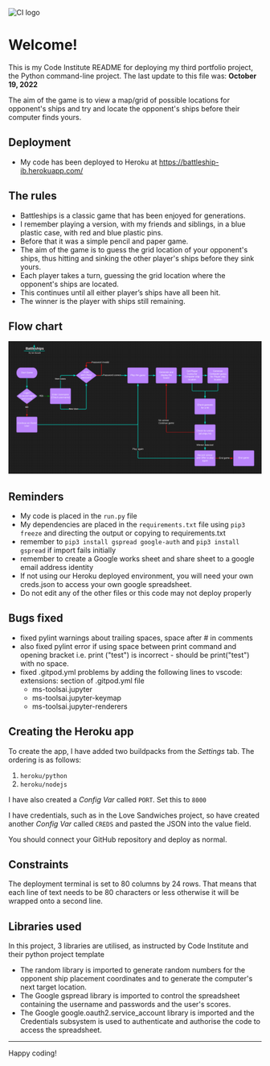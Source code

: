 ![CI logo](https://codeinstitute.s3.amazonaws.com/fullstack/ci_logo_small.png)

# Welcome!

This is my Code Institute README for deploying my third portfolio project, the Python command-line project. 
The last update to this file was: **October 19, 2022**

The aim of the game is to view a map/grid of possible locations for opponent's ships and try and locate the opponent's ships before their computer finds yours.

## Deployment
* My code has been deployed to Heroku at https://battleship-ib.herokuapp.com/

## The rules
- Battleships is a classic game that has been enjoyed for generations.
- I remember playing a version, with my friends and siblings, in a blue plastic case, with red and blue plastic pins.
- Before that it was a simple pencil and paper game. 
- The aim of the game is to guess the grid location of your opponent's ships, thus hitting and sinking the other player's ships before they sink yours. 
- Each player takes a turn, guessing the grid location where the opponent's ships are located. 
- This continues until all either player’s ships have all been hit. 
- The winner is the player with ships still remaining. 

## Flow chart

![Flow chart](docs/images/work-flow.PNG)


## Reminders

* My code is placed in the `run.py` file
* My dependencies are placed in the `requirements.txt` file using `pip3 freeze` and directing the output or copying to requirements.txt
* remember to `pip3 install gspread google-auth` and  `pip3 install gspread` if import fails initially
* remember to create a Google works sheet and share sheet to a google email address identity
* If not using our Heroku deployed environment, you will need your own creds.json to access your own google spreadsheet.
* Do not edit any of the other files or this code may not deploy properly

## Bugs fixed
* fixed pylint warnings about trailing spaces, space after # in comments
* also fixed pylint error if using space between print command and opening bracket i.e. print ("test") is incorrect - should be print("test") with no space.
* fixed .gitpod.yml problems by adding the following lines to vscode: extensions: section of .gitpod.yml file
    - ms-toolsai.jupyter
    - ms-toolsai.jupyter-keymap
    - ms-toolsai.jupyter-renderers
    
## Creating the Heroku app

To create the app, I have added two buildpacks from the _Settings_ tab. The ordering is as follows:

1. `heroku/python`
2. `heroku/nodejs`

I have also created a _Config Var_ called `PORT`. Set this to `8000`

I have credentials, such as in the Love Sandwiches project, so have created another _Config Var_ called `CREDS` and pasted the JSON into the value field.

You should connect your GitHub repository and deploy as normal.

## Constraints

The deployment terminal is set to 80 columns by 24 rows. 
That means that each line of text needs to be 80 characters or less otherwise it will be wrapped onto a second line.

## Libraries used

In this project, 3 libraries are utilised, as instructed by Code Institute and their python project template

- The random library is imported to generate random numbers for the opponent ship placement coordinates and to generate the computer's next target location.
- The Google gspread library is imported to control the spreadsheet containing the username and passwords and the user's scores.
- The Google google.oauth2.service_account library is imported and the Credentials subsystem is used to authenticate and authorise the code to access the spreadsheet. 


-----
Happy coding!